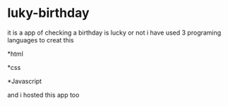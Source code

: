 # luky-birthday

it is a app of checking a birthday is lucky or not i have used 3 programing languages to creat this


*html

*css

*Javascript 

and i hosted this app too
